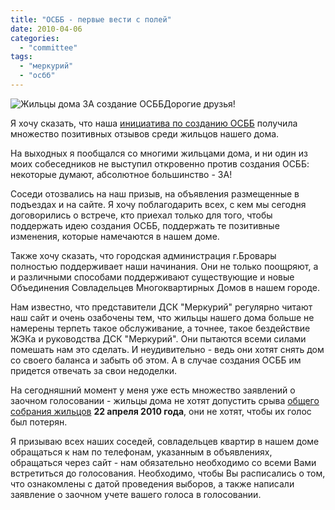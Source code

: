 ```yaml
---
title: "ОСББ - первые вести с полей"
date: 2010-04-06
categories: 
  - "committee"
tags: 
  - "меркурий"
  - "осбб"
---
```


![Жильцы дома ЗА создание ОСББ](http://shevchenko4a.brovary.org/wp-content/uploads/2010/04/ОСББ.jpg "Жильцы дома ЗА создание ОСББ")Дорогие друзья!

Я хочу сказать, что наша [инициатива по созданию ОСББ](http://shevchenko4a.brovary.org/osbb-sozdanie-initsiativnoy-gruppy/) получила множество позитивных отзывов среди жильцов нашего дома.

На выходных я пообщался со многими жильцами дома, и ни один из моих собеседников не выступил откровенно против создания ОСББ: некоторые думают, абсолютное большинство - ЗА!

Соседи отозвались на наш призыв, на объявления размещенные в подъездах и на сайте. Я хочу поблагодарить всех, с кем мы сегодня договорились о встрече, кто приехал только для того, чтобы поддержать идею создания ОСББ, поддержать те позитивные изменения, которые намечаются в нашем доме.

Также хочу сказать, что городская администрация г.Бровары полностью поддерживает наши начинания. Они не только поощряют, а и различными способами поддерживают существующие и новые Объединения Совладельцев Многоквартирных Домов в нашем городе.

Нам известно, что представители ДСК "Меркурий" регулярно читают наш сайт и очень озабочены тем, что жильцы нашего дома больше не намерены терпеть такое обслуживание, а точнее, такое бездействие ЖЭКа и руководства ДСК "Меркурий". Они пытаются всеми силами помешать нам это сделать. И неудивительно - ведь они хотят снять дом со своего баланса и забыть об этом. А в случае создания ОСББ <!--more-->им придется отвечать за свои недоделки.

На сегодняшний момент у меня уже есть множество заявлений о заочном голосовании - жильцы дома не хотят допустить срыва [общего собрания жильцов](http://shevchenko4a.brovary.org/osbb-obshchee-sobranie-zhiltsov/) **22 апреля 2010 года**, они не хотят, чтобы их голос был потерян.

Я призываю всех наших соседей, совладельцев квартир в нашем доме обращаться к нам по телефонам, указанным в объявлениях, обращаться через сайт - нам обязательно необходимо со всеми Вами встретиться до голосования. Необходимо, чтобы Вы расписались о том, что ознакомлены с датой проведения выборов, а также написали заявление о заочном учете вашего голоса в голосовании.
